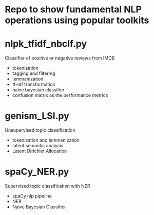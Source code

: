 # Repo to show fundamental NLP operations using popular toolkits

# nlpk_tfidf_nbclf.py
Classifier of positive or negative reviews from IMDB
* tokenization
* tagging and filtering
* lemmanization
* tf-idf transformation
* naive bayesian classifier
* confusion matrix as the performance metrics

# genism_LSI.py
Unsupervised topic classification
* tokenization and lemmanization
* latent semantic analysis
* Latent Dirichlet Allocation

# spaCy_NER.py
Supervised topic classification with NER
* spaCy nlp pipeline
* NER
* Naive Bayesian Classifier
